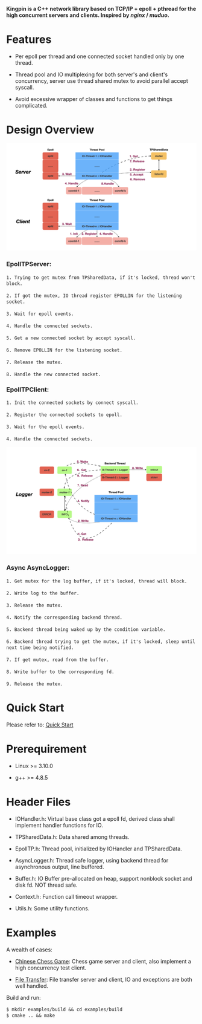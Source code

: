 **Kingpin is a C++ network library based on TCP/IP + epoll + pthread for the high concurrent servers and clients. Inspired by *nginx* / *muduo*.**

# Features

* Per epoll per thread and one connected socket handled only by one thread.

* Thread pool and IO multiplexing for both server's and client's concurrency, server use thread shared mutex to avoid parallel accept syscall.

* Avoid excessive wrapper of classes and functions to get things complicated.

# Design Overview

![image](https://github.com/GeniusDai/kingpin/raw/dev/pictures/kingpin.001.png)

### EpollTPServer:

    1. Trying to get mutex from TPSharedData, if it's locked, thread won't block.

    2. If got the mutex, IO thread register EPOLLIN for the listening socket.

    3. Wait for epoll events.

    4. Handle the connected sockets.

    5. Get a new connected socket by accept syscall.

    6. Remove EPOLLIN for the listening socket.

    7. Release the mutex.

    8. Handle the new connected socket.

### EpollTPClient:

    1. Init the connected sockets by connect syscall.

    2. Register the connected sockets to epoll.

    3. Wait for the epoll events.

    4. Handle the connected sockets.

![image](https://github.com/GeniusDai/kingpin/raw/dev/pictures/kingpin.002.png)

### Async AsyncLogger:

    1. Get mutex for the log buffer, if it's locked, thread will block.

    2. Write log to the buffer.

    3. Release the mutex.

    4. Notify the corresponding backend thread.

    5. Backend thread being waked up by the condition variable.

    6. Backend thread trying to get the mutex, if it's locked, sleep until next time being notified.

    7. If get mutex, read from the buffer.

    8. Write buffer to the corresponding fd.

    9. Release the mutex.

# Quick Start

Please refer to: [Quick Start](https://github.com/GeniusDai/kingpin/tree/dev/examples/quick_start)

# Prerequirement

* Linux >= 3.10.0

* g++ >= 4.8.5

# Header Files

* IOHandler.h: Virtual base class got a epoll fd, derived class shall implement handler functions for IO.

* TPSharedData.h: Data shared among threads.

* EpollTP.h: Thread pool, initialized by IOHandler and TPSharedData.

* AsyncLogger.h: Thread safe logger, using backend thread for asynchronous output, line buffered.

* Buffer.h: IO Buffer pre-allocated on heap, support nonblock socket and disk fd. NOT thread safe.

* Context.h: Function call timeout wrapper.

* Utils.h: Some utility functions.

# Examples

A wealth of cases:

* [Chinese Chess Game](https://github.com/GeniusDai/kingpin/tree/dev/examples/chinese_chess_game): Chess game server and client, also implement a high concurrency test client.

* [File Transfer](https://github.com/GeniusDai/kingpin/tree/dev/examples/file_transfer): File transfer server and client, IO and exceptions are both well handled.

Build and run:

    $ mkdir examples/build && cd examples/build
    $ cmake .. && make